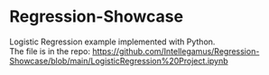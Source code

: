 # Regression-Showcase
Logistic Regression example implemented with Python.</br>
The file is in the repo: https://github.com/Intellegamus/Regression-Showcase/blob/main/LogisticRegression%20Project.ipynb
